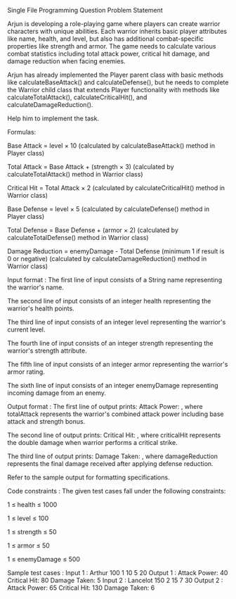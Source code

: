 Single File Programming Question
Problem Statement



Arjun is developing a role-playing game where players can create warrior characters with unique abilities. Each warrior inherits basic player attributes like name, health, and level, but also has additional combat-specific properties like strength and armor. The game needs to calculate various combat statistics including total attack power, critical hit damage, and damage reduction when facing enemies. 



Arjun has already implemented the Player parent class with basic methods like calculateBaseAttack() and calculateDefense(), but he needs to complete the Warrior child class that extends Player functionality with methods like calculateTotalAttack(), calculateCriticalHit(), and calculateDamageReduction(). 



Help him to implement the task.



Formulas:

Base Attack = level × 10 (calculated by calculateBaseAttack() method in Player class)

Total Attack = Base Attack + (strength × 3) (calculated by calculateTotalAttack() method in Warrior class)

Critical Hit = Total Attack × 2 (calculated by calculateCriticalHit() method in Warrior class)

Base Defense = level × 5 (calculated by calculateDefense() method in Player class)

Total Defense = Base Defense + (armor × 2) (calculated by calculateTotalDefense() method in Warrior class)

Damage Reduction = enemyDamage - Total Defense (minimum 1 if result is 0 or negative) (calculated by calculateDamageReduction() method in Warrior class)

Input format :
The first line of input consists of a String name representing the warrior's name.

The second line of input consists of an integer health representing the warrior's health points.

The third line of input consists of an integer level representing the warrior's current level.

The fourth line of input consists of an integer strength representing the warrior's strength attribute.

The fifth line of input consists of an integer armor representing the warrior's armor rating.

The sixth line of input consists of an integer enemyDamage representing incoming damage from an enemy.

Output format :
The first line of output prints: Attack Power: <totalAttack>, where totalAttack represents the warrior's combined attack power including base attack and strength bonus.

The second line of output prints: Critical Hit: <criticalHit>, where criticalHit represents the double damage when warrior performs a critical strike.

The third line of output prints: Damage Taken: <damageReduction>, where damageReduction represents the final damage received after applying defense reduction.



Refer to the sample output for formatting specifications.

Code constraints :
The given test cases fall under the following constraints:

1 ≤ health ≤ 1000

1 ≤ level ≤ 100

1 ≤ strength ≤ 50

1 ≤ armor ≤ 50

1 ≤ enemyDamage ≤ 500

Sample test cases :
Input 1 :
Arthur
100
1
10
5
20
Output 1 :
Attack Power: 40
Critical Hit: 80
Damage Taken: 5
Input 2 :
Lancelot
150
2
15
7
30
Output 2 :
Attack Power: 65
Critical Hit: 130
Damage Taken: 6